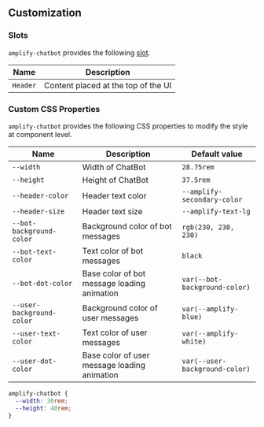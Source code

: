 ## Customization

### Slots

`amplify-chatbot` provides the following [slot](https://developer.mozilla.org/en-US/docs/Web/HTML/Element/slot).

| Name     | Description                         |
| -------- | ----------------------------------- |
| `Header` | Content placed at the top of the UI |

### Custom CSS Properties

`amplify-chatbot` provides the following CSS properties to modify the style at component level.

| Name | Description | Default value |
| --- | --- | --- |
| `--width` | Width of ChatBot | `28.75rem` |
| `--height` | Height of ChatBot | `37.5rem` |
| `--header-color` | Header text color | `--amplify-secondary-color` |
| `--header-size` | Header text size | `--amplify-text-lg` |
| `--bot-background-color` | Background color of bot messages | `rgb(230, 230, 230)` |
| `--bot-text-color` | Text color of bot messages | `black` |
| `--bot-dot-color` | Base color of bot message loading animation | `var(--bot-background-color)` |
| `--user-background-color` | Background color of user messages | `var(--amplify-blue)` |
| `--user-text-color` | Text color of user messages | `var(--amplify-white)` |
| `--user-dot-color` | Base color of user message loading animation | `var(--user-background-color)` |

```css
amplify-chatbot {
  --width: 30rem;
  --height: 40rem;
}
```
